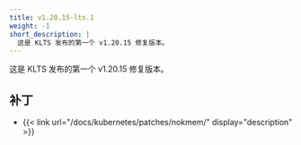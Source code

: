 ```yaml
---
title: v1.20.15-lts.1
weight: -1
short_description: |
  这是 KLTS 发布的第一个 v1.20.15 修复版本。
---
```


这是 KLTS 发布的第一个 v1.20.15 修复版本。

## 补丁

- {{< link url="/docs/kubernetes/patches/nokmem/" display="description" >}}
